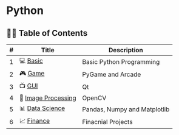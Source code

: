 # Python

## 👨‍💻 Table of Contents

| # | Title                                        | Description                        |
| - | -------------------------------------------  | -------------------------------    |
| 1 | 💻 [Basic](./Basic/)                         | Basic Python Programming           |
| 2 | 🎮 [Game](./Game/)                           | PyGame and Arcade                  |
| 3 | 📺 [GUI](./GUI/)                             | Qt                                 |
| 4 | 🎨 [Image Processing](./4.Image-Processing/) | OpenCV                             |
| 5 | 📊 [Data Science](./Data-Science/)           | Pandas, Numpy and Matplotlib       |
| 6 | 📈 [Finance](./Finance/)                     | Finacnial Projects                 |